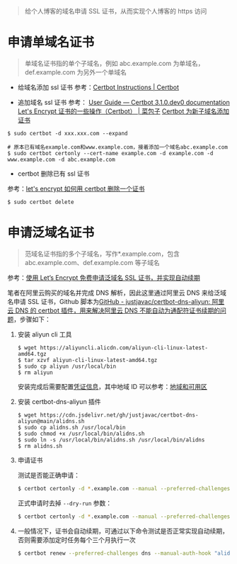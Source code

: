 > 给个人博客的域名申请 SSL 证书，从而实现个人博客的 https 访问

# 申请单域名证书

> 单域名证书指的单个子域名，例如 abc.example.com 为单域名，def.example.com 为另外一个单域名

- 给域名添加 ssl 证书
  参考：[Certbot Instructions \| Certbot](https://certbot.eff.org/instructions)

- 追加域名 ssl 证书
  参考：
  [User Guide — Certbot 3.1.0.dev0 documentation](https://eff-certbot.readthedocs.io/en/latest/using.html#changing-a-certificate-s-domains)
  [Let's Encrypt 证书的一些操作（Certbot） \| 菜包子](https://caibaoz.com/blog/2018/07/22/some-task-about-lets-encrypt-cert-certbot/)
  [Certbot 为新子域名添加证书](https://www.lefer.cn/posts/9482/)

```
$ sudo certbot -d xxx.xxx.com --expand

# 原本已有域名example.com和www.example.com，接着添加一个域名abc.example.com
$ sudo certbot certonly --cert-name example.com -d example.com -d www.example.com -d abc.example.com
```

- certbot 删除已有 ssl 证书

参考：[let's encrypt 如何用 certbot 删除一个证书](https://viencoding.com/article/311)

```bash
$ sudo certbot delete
```

# 申请泛域名证书

> 范域名证书指的多个子域名，写作\*.example.com，包含 abc.example.com、def.example.com 等子域名

参考：[使用 Let’s Encrypt 免费申请泛域名 SSL 证书，并实现自动续期](https://www.cnblogs.com/michaelshen/p/18538178)

笔者在阿里云购买的域名并完成 DNS 解析，因此这里通过阿里云 DNS 来给泛域名申请 SSL 证书，Github 脚本为[GitHub - justjavac/certbot-dns-aliyun: 阿里云 DNS 的 certbot 插件，用来解决阿里云 DNS 不能自动为通配符证书续期的问题](https://github.com/justjavac/certbot-dns-aliyun)，步骤如下：

1. 安装 aliyun cli 工具

   ```shell
   $ wget https://aliyuncli.alicdn.com/aliyun-cli-linux-latest-amd64.tgz
   $ tar xzvf aliyun-cli-linux-latest-amd64.tgz
   $ sudo cp aliyun /usr/local/bin
   $ rm aliyun
   ```

   安装完成后需要配置[凭证信息](https://help.aliyun.com/document_detail/110341.html)，其中地域 ID 可以参考：[地域和可用区](https://help.aliyun.com/zh/ecs/regions-and-zones?spm=a2c4g.11186623.0.0.212c33afWSL8IS#concept-2459516)

2. 安装 certbot-dns-aliyun 插件

   ```shell
   $ wget https://cdn.jsdelivr.net/gh/justjavac/certbot-dns-aliyun@main/alidns.sh
   $ sudo cp alidns.sh /usr/local/bin
   $ sudo chmod +x /usr/local/bin/alidns.sh
   $ sudo ln -s /usr/local/bin/alidns.sh /usr/local/bin/alidns
   $ rm alidns.sh
   ```

3. 申请证书

   测试是否能正确申请：

   ```sh
   $ certbot certonly -d *.example.com --manual --preferred-challenges dns --manual-auth-hook "alidns" --manual-cleanup-hook "alidns clean" --dry-run
   ```

   正式申请时去掉 `--dry-run` 参数：

   ```sh
   $ certbot certonly -d *.example.com --manual --preferred-challenges dns --manual-auth-hook "alidns" --manual-cleanup-hook "alidns clean"
   ```

4. 一般情况下，证书会自动续期，可通过以下命令测试是否正常实现自动续期，否则需要添加定时任务每个三个月执行一次

   ```sh
   $ certbot renew --preferred-challenges dns --manual-auth-hook "alidns" --manual-cleanup-hook "alidns clean" --dry-run
   ```
